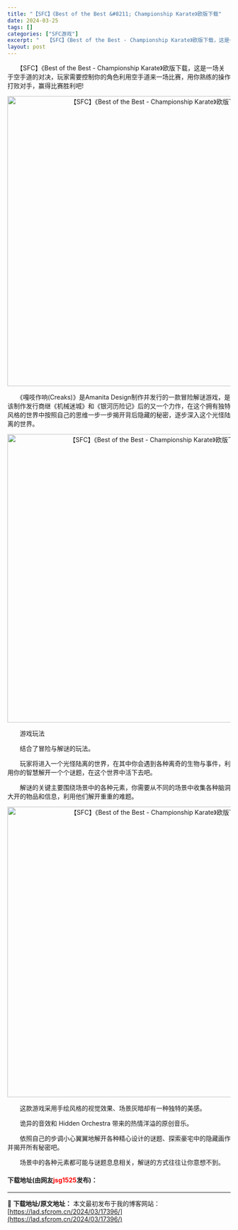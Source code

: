```yaml
---
title: "【SFC】《Best of the Best &#8211; Championship Karate》欧版下载"
date: 2024-03-25
tags: []
categories: ["SFC游戏"]
excerpt: "　　【SFC】《Best of the Best - Championship Karate》欧版下载，这是一场关于空手道的对决，玩家需要控制你的角色利用空手道来一场比赛，用你熟练的操作打败对手，赢得比赛胜利吧! 　　《嘎吱作响(Creaks)》是Amanita Design制作并发行的一款冒险解谜&hellip;"
layout: post
---
```


 <p>　　【SFC】《Best of the Best - Championship Karate》欧版下载，这是一场关于空手道的对决，玩家需要控制你的角色利用空手道来一场比赛，用你熟练的操作打败对手，赢得比赛胜利吧!</p> <p align="center"><img align="" border="0" src="https://lad.sfcrom.cn/wp-content/uploads/2024/03/20240324_6600b16a26a22.png" width="654" alt="【SFC】《Best of the Best - Championship Karate》欧版下载" /></p> <p>　　《嘎吱作响(Creaks)》是Amanita Design制作并发行的一款冒险解谜游戏，是该制作发行商继《机械迷城》和《银河历险记》后的又一个力作，在这个拥有独特风格的世界中按照自己的思维一步一步揭开背后隐藏的秘密，逐步深入这个光怪陆离的世界。</p> <p align="center"><img align="" border="0" src="https://lad.sfcrom.cn/wp-content/uploads/2024/03/20240324_6600b16e13d6d.png" width="650" alt="【SFC】《Best of the Best - Championship Karate》欧版下载" /></p> <p>　　游戏玩法</p> <p>　　结合了冒险与解谜的玩法。</p> <p>　　玩家将进入一个光怪陆离的世界，在其中你会遇到各种离奇的生物与事件，利用你的智慧解开一个个谜题，在这个世界中活下去吧。</p> <p>　　解谜的关键主要围绕场景中的各种元素，你需要从不同的场景中收集各种脑洞大开的物品和信息，利用他们解开重重的难题。</p> <p align="center"><img align="" border="0" src="https://lad.sfcrom.cn/wp-content/uploads/2024/03/20240324_6600b17103f25.png" width="655" alt="【SFC】《Best of the Best - Championship Karate》欧版下载" /></p> <p>　　这款游戏采用手绘风格的视觉效果、场景灰暗却有一种独特的美感。</p> <p>　　诡异的音效和 Hidden Orchestra 带来的热情洋溢的原创音乐。</p> <p>　　依照自己的步调小心翼翼地解开各种精心设计的谜题、探索豪宅中的隐藏画作并揭开所有秘密吧。</p> <p>　　场景中的各种元素都可能与谜题息息相关，解谜的方式往往让你意想不到。</p> <p><h4>下载地址(由网友<font color="red">jsg1525</font>发布)：</h4></p> 

---
📖 **下载地址/原文地址：** 本文最初发布于我的博客网站：[https://lad.sfcrom.cn/2024/03/17396/](https://lad.sfcrom.cn/2024/03/17396/)
